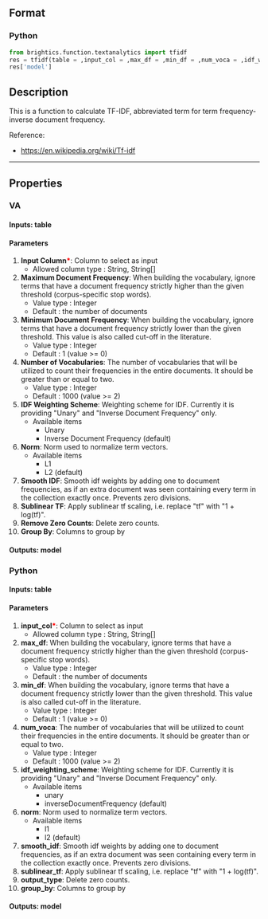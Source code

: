 ## Format
### Python
```python
from brightics.function.textanalytics import tfidf
res = tfidf(table = ,input_col = ,max_df = ,min_df = ,num_voca = ,idf_weighting_scheme = ,norm = ,smooth_idf = ,sublinear_tf = ,output_type = ,group_by = )
res['model']
```

## Description
This is a function to calculate TF-IDF, abbreviated term for term frequency-inverse document frequency. 

Reference:
+ <https://en.wikipedia.org/wiki/Tf-idf>

---

## Properties
### VA
#### Inputs: table

#### Parameters
1. **Input Column**<b style="color:red">*</b>: Column to select as input
   - Allowed column type : String, String[]
2. **Maximum Document Frequency**: When building the vocabulary, ignore terms that have a document frequency strictly higher than the given threshold (corpus-specific stop words).
   - Value type : Integer
   - Default : the number of documents
3. **Minimum Document Frequency**: When building the vocabulary, ignore terms that have a document frequency strictly lower than the given threshold. This value is also called cut-off in the literature.
   - Value type : Integer
   - Default : 1 (value >= 0)
4. **Number of Vocabularies**: The number of vocabularies that will be utilized to count their frequencies in the entire documents. It should be greater than or equal to two.
   - Value type : Integer
   - Default : 1000 (value >= 2)
5. **IDF Weighting Scheme**: Weighting scheme for IDF. Currently it is providing "Unary" and "Inverse Document Frequency" only.
   - Available items
      - Unary
      - Inverse Document Frequency (default)
6. **Norm**: Norm used to normalize term vectors.
   - Available items
      - L1
      - L2 (default)
7. **Smooth IDF**: Smooth idf weights by adding one to document frequencies, as if an extra document was seen containing every term in the collection exactly once. Prevents zero divisions.
8. **Sublinear TF**: Apply sublinear tf scaling, i.e. replace "tf" with "1 + log(tf)".
9. **Remove Zero Counts**: Delete zero counts.
10. **Group By**: Columns to group by

#### Outputs: model

### Python
#### Inputs: table

#### Parameters
1. **input_col**<b style="color:red">*</b>: Column to select as input
   - Allowed column type : String, String[]
2. **max_df**: When building the vocabulary, ignore terms that have a document frequency strictly higher than the given threshold (corpus-specific stop words).
   - Value type : Integer
   - Default : the number of documents
3. **min_df**: When building the vocabulary, ignore terms that have a document frequency strictly lower than the given threshold. This value is also called cut-off in the literature.
   - Value type : Integer
   - Default : 1 (value >= 0)
4. **num_voca**: The number of vocabularies that will be utilized to count their frequencies in the entire documents. It should be greater than or equal to two.
   - Value type : Integer
   - Default : 1000 (value >= 2)
5. **idf_weighting_scheme**: Weighting scheme for IDF. Currently it is providing "Unary" and "Inverse Document Frequency" only.
   - Available items
      - unary
      - inverseDocumentFrequency (default)
6. **norm**: Norm used to normalize term vectors.
   - Available items
      - l1
      - l2 (default)
7. **smooth_idf**: Smooth idf weights by adding one to document frequencies, as if an extra document was seen containing every term in the collection exactly once. Prevents zero divisions.
8. **sublinear_tf**: Apply sublinear tf scaling, i.e. replace "tf" with "1 + log(tf)".
9. **output_type**: Delete zero counts.
10. **group_by**: Columns to group by

#### Outputs: model

